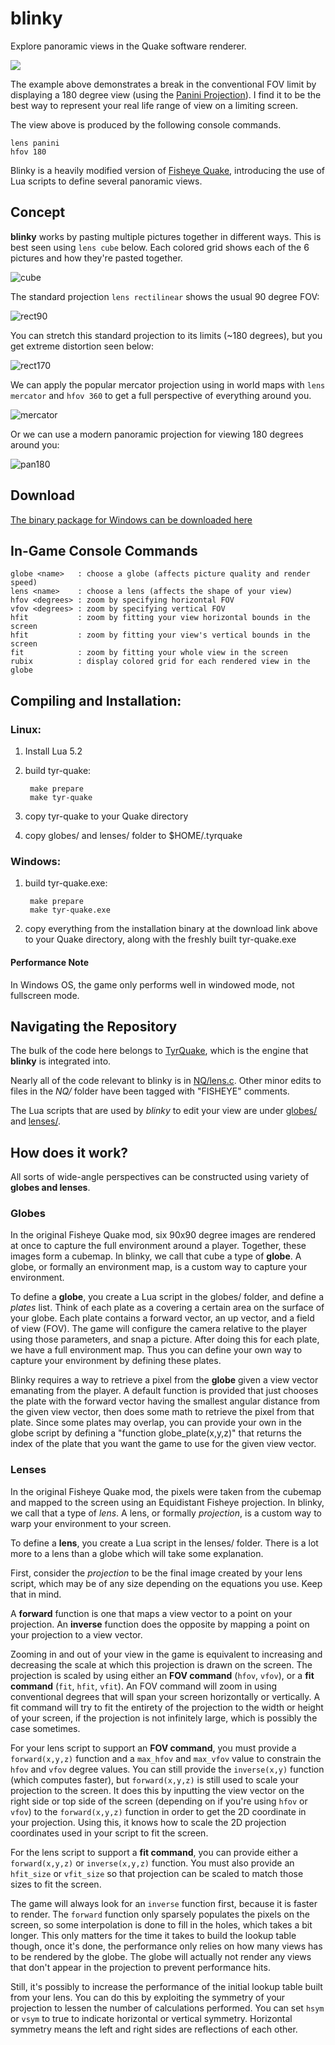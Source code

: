 blinky
======

Explore panoramic views in the Quake software renderer.

![](https://github.com/shaunew/blinky/raw/master/screenshots/panini.gif)

The example above demonstrates a break in the conventional FOV limit by displaying a 180 degree view (using the [Panini Projection](http://vedutismo.net/Pannini/)).  I find it to be the best way to represent your real life range of view on a limiting screen.  

The view above is produced by the following console commands.

    lens panini
    hfov 180

Blinky is a heavily modified version of [Fisheye Quake](http://strlen.com/gfxengine/fisheyequake/), introducing the use of Lua scripts to define several panoramic views.

Concept
-------

__blinky__ works by pasting multiple pictures together in different ways.  This is best seen
using `lens cube` below.  Each colored grid shows each of the 6 pictures and how
they're pasted together.

![cube](screenshots/cube_anim.gif)

The standard projection `lens rectilinear` shows the usual 90 degree FOV:

![rect90](screenshots/rect90_anim.gif)

You can stretch this standard projection to its limits (~180 degrees), but you get extreme distortion seen below:

![rect170](screenshots/rect170_anim.gif)

We can apply the popular mercator projection using in world maps with `lens
mercator` and `hfov 360` to get a full perspective of everything around you.

![mercator](screenshots/mercator_anim.gif)

Or we can use a modern panoramic projection for viewing 180 degrees around you:

![pan180](screenshots/pan_anim.gif)

Download
--------
[The binary package for Windows can be downloaded here](http://shaunew.github.com/blinky/blinky-0.1.zip)

In-Game Console Commands
------------------------

    globe <name>   : choose a globe (affects picture quality and render speed)
    lens <name>    : choose a lens (affects the shape of your view)
    hfov <degrees> : zoom by specifying horizontal FOV
    vfov <degrees> : zoom by specifying vertical FOV
    hfit           : zoom by fitting your view horizontal bounds in the screen
    hfit           : zoom by fitting your view's vertical bounds in the screen
    fit            : zoom by fitting your whole view in the screen
    rubix          : display colored grid for each rendered view in the globe

Compiling and Installation:
---------------------------

### Linux:

1. Install Lua 5.2
2. build tyr-quake:

        make prepare
        make tyr-quake

3. copy tyr-quake to your Quake directory
4. copy globes/ and lenses/ folder to $HOME/.tyrquake


### Windows:

1. build tyr-quake.exe:

        make prepare
        make tyr-quake.exe

2. copy everything from the installation binary at the download link above to your Quake directory, along with the freshly built tyr-quake.exe

#### Performance Note

In Windows OS, the game only performs well in windowed mode, not fullscreen mode.

Navigating the Repository
-------------------------

The bulk of the code here belongs to [TyrQuake](http://disenchant.net/engine.html), which is the engine that **blinky** is integrated into.

Nearly all of the code relevant to blinky is in [NQ/lens.c](https://github.com/shaunew/blinky/blob/master/NQ/lens.c).  Other minor edits to files in the *NQ/* folder have been tagged with "FISHEYE" comments.

The Lua scripts that are used by *blinky* to edit your view are under [globes/](https://github.com/shaunew/blinky/tree/master/globes) and [lenses/](https://github.com/shaunew/blinky/tree/master/lenses).


How does it work?
-----------------

All sorts of wide-angle perspectives can be constructed using variety of **globes and lenses**.

### Globes

In the original Fisheye Quake mod, six 90x90 degree images are rendered at once to capture the full environment around a player.  Together, these images form a cubemap.  In blinky, we call that cube a type of **globe**.  A globe, or formally an environment map, is a custom way to capture your environment.

To define a **globe**, you create a Lua script in the globes/ folder, and define a *plates* list.  Think of each plate as a covering a certain area on the surface of your globe.  Each plate contains a forward vector, an up vector, and a field of view (FOV).  The game will configure the camera relative to the player using those parameters, and snap a picture.  After doing this for each plate, we have a full environment map.  Thus you can define your own way to capture your environment by defining these plates.

Blinky requires a way to retrieve a pixel from the **globe** given a view vector emanating from the player.  A default function is provided that just chooses the plate with the forward vector having the smallest angular distance from the given view vector, then does some math to retrieve the pixel from that plate.  Since some plates may overlap, you can provide your own in the globe script by defining a "function globe_plate(x,y,z)" that returns the index of the plate that you want the game to use for the given view vector.

### Lenses

In the original Fisheye Quake mod, the pixels were taken from the cubemap and mapped to the screen using an Equidistant Fisheye projection.  In blinky, we call that a type of *lens*.  A lens, or formally *projection*, is a custom way to warp your environment to your screen.

To define a **lens**, you create a Lua script in the lenses/ folder.  There is a lot more to a lens than a globe which will take some explanation.

First, consider the *projection* to be the final image created by your lens script, which may be of any size depending on the equations you use.  Keep that in mind.  

A **forward** function is one that maps a view vector to a point on your projection.  An **inverse** function does the opposite by mapping a point on your projection to a view vector.  

Zooming in and out of your view in the game is equivalent to increasing and decreasing the scale at which this projection is drawn on the screen.  The projection is scaled by using either an **FOV command** (`hfov`, `vfov`), or a **fit command** (`fit`, `hfit`, `vfit`).  An FOV command will zoom in using conventional degrees that will span your screen horizontally or vertically.  A fit command will try to fit the entirety of the projection to the width or height of your screen, if the projection is not infinitely large, which is possibly the case sometimes.

For your lens script to support an **FOV command**, you must provide a `forward(x,y,z)` function and a `max_hfov` and `max_vfov` value to constrain the `hfov` and `vfov` degree values.  You can still provide the `inverse(x,y)` function (which computes faster), but `forward(x,y,z)` is still used to scale your projection to the screen.  It does this by inputting the view vector on the right side or top side of the screen (depending on if you're using `hfov` or `vfov`) to the `forward(x,y,z)` function in order to get the 2D coordinate in your projection.  Using this, it knows how to scale the 2D projection coordinates used in your script to fit the screen.

For the lens script to support a **fit command**, you can provide either a `forward(x,y,z)` or `inverse(x,y,z)` function.  You must also provide an `hfit_size` or `vfit_size` so that projection can be scaled to match those sizes to fit the screen.

The game will always look for an `inverse` function first, because it is faster to render.  The `forward` function only sparsely populates the pixels on the screen, so some interpolation is done to fill in the holes, which takes a bit longer.  This only matters for the time it takes to build the lookup table though, once it's done, the performance only relies on how many views has to be rendered by the globe.  The globe will actually not render any views that don't appear in the projection to prevent performance hits.

Still, it's possibly to increase the performance of the initial lookup table built from your lens. You can do this by exploiting the symmetry of your projection to lessen the number of calculations performed.  You can set `hsym` or `vsym` to true to indicate horizontal or vertical symmetry.  Horizontal symmetry means the left and right sides are reflections of each other.

